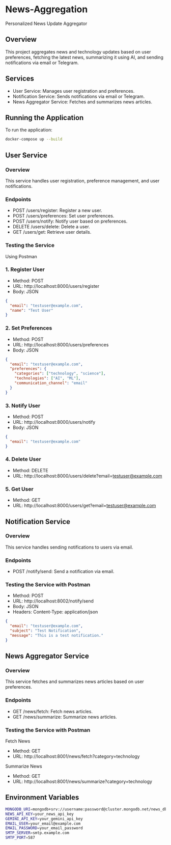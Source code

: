 # News-Aggregation
Personalized News Update Aggregator

## Overview
This project aggregates news and technology updates based on user preferences, fetching the latest news, summarizing it using AI, and sending notifications via email or Telegram.

## Services
- User Service: Manages user registration and preferences.
- Notification Service: Sends notifications via email or Telegram.
- News Aggregator Service: Fetches and summarizes news articles.

## Running the Application
To run the application:

```bash
docker-compose up --build
```

## User Service
### Overview
This service handles user registration, preference management, and user notifications.

### Endpoints

- POST /users/register: Register a new user.
- POST /users/preferences: Set user preferences.
- POST /users/notify: Notify user based on preferences.
- DELETE /users/delete: Delete a user.
- GET /users/get: Retrieve user details.


### Testing the Service
Using Postman

### 1. Register User

- Method: POST
- URL: http://localhost:8000/users/register
- Body: JSON
```json
{
  "email": "testuser@example.com",
  "name": "Test User"
}
```



###  2. Set Preferences

- Method: POST
- URL: http://localhost:8000/users/preferences
- Body: JSON
```json
{
  "email": "testuser@example.com",
  "preferences": {
    "categories": ["technology", "science"],
    "technologies": ["AI", "ML"],
    "communication_channel": "email"
  }
}
```


### 3. Notify User

- Method: POST
- URL: http://localhost:8000/users/notify
- Body: JSON
```json
{
  "email": "testuser@example.com"
}
```


### 4. Delete User

- Method: DELETE
- URL: http://localhost:8000/users/delete?email=testuser@example.com


### 5. Get User

- Method: GET
- URL: http://localhost:8000/users/get?email=testuser@example.com


## Notification Service
### Overview
This service handles sending notifications to users via email.

### Endpoints

- POST /notify/send: Send a notification via email.

### Testing the Service with Postman

- Method: POST
- URL: http://localhost:8002/notify/send
- Body: JSON
- Headers: Content-Type: application/json
```json
{
  "email": "testuser@example.com",
  "subject": "Test Notification",
  "message": "This is a test notification."
}
```

## News Aggregator Service
### Overview
This service fetches and summarizes news articles based on user preferences.

### Endpoints
- GET /news/fetch: Fetch news articles.
- GET /news/summarize: Summarize news articles.

### Testing the Service with Postman
Fetch News
- Method: GET
- URL: http://localhost:8001/news/fetch?category=technology

Summarize News

- Method: GET
- URL: http://localhost:8001/news/summarize?category=technology

## Environment Variables
```bash
MONGODB_URI=mongodb+srv://username:password@cluster.mongodb.net/news_db?retryWrites=true&w=majority
NEWS_API_KEY=your_news_api_key
GEMINI_API_KEY=your_gemini_api_key
EMAIL_USER=your_email@example.com
EMAIL_PASSWORD=your_email_password
SMTP_SERVER=smtp.example.com
SMTP_PORT=587
```